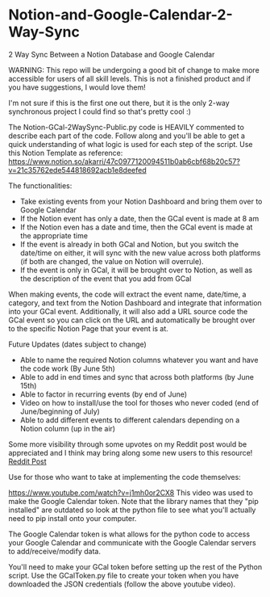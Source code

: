 # Notion-and-Google-Calendar-2-Way-Sync
2 Way Sync Between a Notion Database and Google Calendar

WARNING: This repo will be undergoing a good bit of change to make more accessible for users of all skill levels. This is not a finished product and if you have suggestions, I would love them!


I'm not sure if this is the first one out there, but it is the only 2-way synchronous project I could find so that's pretty cool :)


The Notion-GCal-2WaySync-Public.py code is HEAVILY commented to describe each part of the code. Follow along and you'll be able to get a quick understanding of what logic is used for each step of the script. 
Use this Notion Template as reference: https://www.notion.so/akarri/47c0977120094511b0ab6cbf68b20c57?v=21c35762ede544818692acb1e8deefed


The functionalities:

- Take existing events from your Notion Dashboard and bring them over to Google Calendar
- If the Notion event has only a date, then the GCal event is made at 8 am 
- If the Notion even has a date and time, then the GCal event is made at the appropriate time
- If the event is already in both GCal and Notion, but you switch the date/time on either, it will sync with the new value across both platforms (if both are changed, the value on Notion will overrule).
- If the event is only in GCal, it will be brought over to Notion, as well as the description of the event that you add from GCal 

When making events, the code will extract the event name, date/time, a category, and text from the Notion Dashboard and integrate that information into your GCal event. Additionally, it will also add a URL source code the GCal event so you can click on the URL and automatically be brought over to the specific Notion Page that your event is at. 


Future Updates (dates subject to change)
- Able to name the required Notion columns whatever you want and have the code work (By June 5th)
- Able to add in end times and sync that across both platforms (by June 15th) 
- Able to factor in recurring events (by end of June)
- Video on how to install/use the tool for thoses who never coded (end of June/beginning of July)
- Able to add different events to different calendars depending on a Notion column (up in the air)

Some more visibility through some upvotes on my Reddit post would be appreciated and I think may bring along some new users to this resource! [Reddit Post](https://www.reddit.com/r/Notion/comments/nlj77o/its_finally_here_unlimited_2way_sync_with_google/)


 
 

Use for those who want to take at implementing the code themselves:

https://www.youtube.com/watch?v=j1mh0or2CX8 This video was used to make the Google Calendar token. Note that the library names that they "pip installed" are outdated so look at the python file to see what you'll actually need to pip install onto your computer.

The Google Calendar token is what allows for the python code to access your Google Calendar and communicate with the Google Calendar servers to add/receive/modify data.

You'll need to make your GCal token before setting up the rest of the Python script. Use the GCalToken.py file to create your token when you have downloaded the JSON credentials (follow the above youtube video). 
